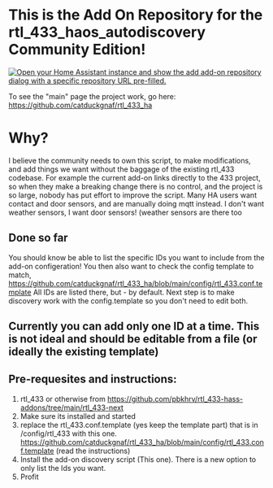 # This is the Add On Repository for the rtl_433_haos_autodiscovery Community Edition!



[![Open your Home Assistant instance and show the add add-on repository dialog with a specific repository URL pre-filled.](https://my.home-assistant.io/badges/supervisor_add_addon_repository.svg)](https://my.home-assistant.io/redirect/supervisor_add_addon_repository/?repository_url=https%3A%2F%2Fgithub.com%2Fcatduckgnaf%2Frtl_433_haos_addon)

To see the "main" page the project work, go here: https://github.com/catduckgnaf/rtl_433_ha




# Why?

I believe the community needs to own this script, to make modifications, and add things we want without the baggage of the existing rtl_433 codebase. For example the current add-on links directly to the 433 project, so when they make a breaking change there is no control, and the project is so large, nobody has put effort to improve the script. Many HA users want contact and door sensors, and are manually doing mqtt instead. I don't want weather sensors, I want door sensors! (weather sensors are there too

## Done so far

You should know be able to list the specific IDs you want to include from the add-on configeration! You then also want to check the config template to match, https://github.com/catduckgnaf/rtl_433_ha/blob/main/config/rtl_433.conf.template
All IDs are listed there, but - by default. Next step is to make discovery work with the config.template so you don't need to edit both.

## Currently you can add only one ID at a time. This is not ideal and should be editable from a file (or ideally the existing template)

## Pre-requesites and instructions:

1. rtl_433 or otherwise from https://github.com/pbkhrv/rtl_433-hass-addons/tree/main/rtl_433-next
2. Make sure its installed and started
3. replace the rtl_433.conf.template (yes keep the template part) that is in /config/rtl_433 with this one. https://github.com/catduckgnaf/rtl_433_ha/blob/main/config/rtl_433.conf.template (read the instructions)
4. Install the add-on discovery script (This one). There is a new option to only list the Ids you want.
5. Profit





[aarch64-shield]: https://img.shields.io/badge/aarch64-yes-green.svg
[amd64-shield]: https://img.shields.io/badge/amd64-yes-green.svg
[armhf-shield]: https://img.shields.io/badge/armhf-yes-green.svg
[armv7-shield]: https://img.shields.io/badge/armv7-yes-green.svg
[i386-shield]: https://img.shields.io/badge/i386-yes-green.svg
